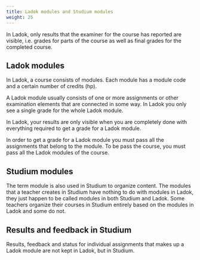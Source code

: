 ```yaml
---
title: Ladok modules and Studium modules
weight: 25
---
```


In Ladok, only results that the examiner for the course has reported are
visible, i.e. grades for parts of the course as well as final grades for the
completed course.


## Ladok modules

In Ladok, a course consists of modules. 
Each module has a module code and a certain number
of credits (hp). 

A Ladok module usually consists of one or more assignments or other examination
elements that are connected in some way. In Ladok you only see a single grade
for the whole Ladok module. 

In Ladok, your results are only visible when you are completely done with
everything required to get a grade for a Ladok module.


In order to get a grade for a Ladok module you must pass all the assignments
that belong to the module. 
To be pass the course, you must pass all the Ladok modules of the course. 

## Studium modules

The term module is also used in Studium to organize content. 
The modules
that a teacher creates in Studium have nothing to do with modules in Ladok, they
just happen to be called modules in both Studium and Ladok. Some teachers
organize their courses in Studium entirely based on the modules in Ladok and
some do not.

## Results and feedback in Studium

Results, feedback and status for individual assignments that makes up a Ladok module are
not kept in Ladok, but in Studium.
